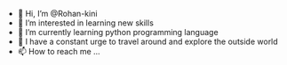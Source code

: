 - 👋 Hi, I’m @Rohan-kini
- 👀 I’m interested in learning new skills  
- 🌱 I’m currently learning python programming language
- 💞️ I have a constant urge to travel around and explore the outside world
- 📫 How to reach me ...

<!---
Rohan-kini/Rohan-kini is a ✨ special ✨ repository because its `README.md` (this file) appears on your GitHub profile.
You can click the Preview link to take a look at your changes.
--->
